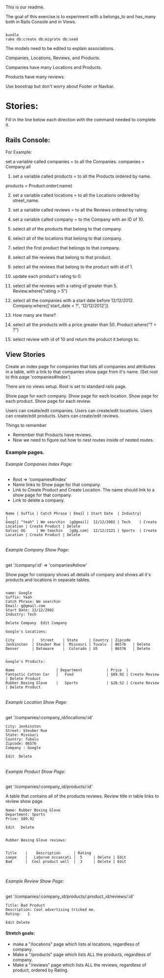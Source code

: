 This is our readme.

The goal of this exercise is to experiment with a belongs_to and has_many both in Rails Console and in Views.

```

bundle
rake db:create db:migrate db:seed

```

The models need to be edited to explain associations.

Companies, Locations, Reviews, and Products.

Companies have many Locations and Products.

Products have many reviews.

Use boostrap but don't worry about Footer or Navbar.





# Stories:

Fill in the line below each direction with the command needed to complete it.

## Rails Console:

For Example:

set a variable called companies = to all the Companies.
  companies = Company.all

1. set a variable called products = to all the Products ordered by name.

  products = Product.order(:name)

2. set a variable called locations = to all the Locations ordered by street_name.


3. set a variable called reviews = to all the Reviews ordered by rating.


4. set a variable called company = to the Company with an ID of 10.


5. select all of the products that belong to that company.


6. select all of the locations that belong to that company.


7. select the first product that belongs to that company.


8. select all the reviews that belong to that product.


9. select all the reviews that belong to the product with id of 1.


10. update each product's rating to 0.


11. select all the reviews with a rating of greater than 5.  
    Review.where("rating  > 5")

12. select all the companies with a start date before 12/12/2012.  
    Company.where(['start_date < ?', '12/12/2012'])

13. How many are there?


14. select all the products with a price greater than 50. Product.where("? > ?")


15. select review with id of 10 and return the product it belongs to.



## View Stories

Create an index page for companies that lists all companies and attributes in a table, with a link to that companies show page from it's name.
(Set root to this page 'companies#index')

There are no views setup. Root is set to standard rails page.

Show page for each company.
Show page for each location.
Show page for each product.
Show page for each review.


Users can create/edit companies.
Users can create/edit locations.
Users can create/edit products.
Users can create/edit reviews.






Things to remember
* Remember that Products have reviews.
* Now we need to figure out how to nest routes inside of nested routes.



### Example pages.


###### Example Companies Index Page:
- Root => 'companies#index'
- Name links to Show page for that company.
- Link to Create Product and Create Location. The name should link to a show page for that company.
- Link to delete a company.



```

Name | Suffix | Catch Phrase | Email | Start Date  | Industry|                 |  
Googl| "Yeah" | We searchin  |g@gmail|  12/12/2002 | Tech    | Create Location | Create Product | Delete
Galva| GG     | We teachin   |g@g.com|  12/12/2121 | Sports  | Create Location | Create Product | Delete


```

###### Example Company Show Page:

get '/company/:id' => 'companies#show'

Show page for company shows all details of company and shows all it's products and locations in separate tables.


```

name: Google
Suffix: Yeah
Catch Phrase: We searchin
Email: g@gmail.com
Start Date: 12/12/2002
Industry: Tech

Delete Company  Edit Company

Google's Locations:

City        |   Street    | State     | Country | Zipcode
Jenkinston  | Steuber Rue |  Missouri | Tuvalu  | 86576   | Delete
Denver      | Deleware    |  Colorado | US      | 86576   | Delete


Google's Products:

Name                   | Department           | Price  |
Fantastic Cotton Car   |   Food               | $89.92 | Create Review | Delete Product
Rubber Boxing Glove    |   Sports             | $20.52 | Create Review | Delete Product


```

###### Example Location Show Page:

get '/companies/:company_id/locations/:id'

```
City: Jenkinston
Street: Steuber Rue
State: Missouri
Country: Tubalu
Zipcode: 86576
Company : Google

Edit  Delete


```

###### Example Product Show Page:

get '/companies/:company_id/products/:id'

A table that contains all of the products reviews.
Review title in table links to review show page.


```
Name: Rubber Boxing Glove
Department: Sports
Price: $89.92

Edit   Delete


Rubber Boxing Glove reviews:


Title    |    Description      | Rating
saepe    |   Laborum occaecati |  5     | Delete | Edit
Bad      |  Cool product well  |  3     | Delete | Edit



```


###### Example Review Show Page:

get '/companies/:company_id/products/:product_id/reviews/:id'


```
Title: Bad Product
Description: Cool advertising tricked me.
Rating:   1

Edit Delete

```




#### Stretch goals:

* make a "/locations" page which lists al locations, regardless of company.
* Make a "/products" page which lists ALL the products, regardless of company.
* Make a "/reviews" page which lists ALL the reviews, regardless of product, ordered by Rating.
